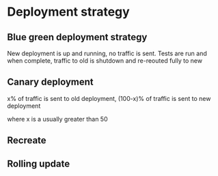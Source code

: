 # Deployment strategy

## Blue green deployment strategy

New deployment is up and running, no traffic is sent.
Tests are run and when complete, traffic to old is shutdown and re-reouted fully to new

## Canary deployment

x% of traffic is sent to old deployment, (100-x)% of traffic is sent to new deployment 

where x is a usually greater than 50


## Recreate

## Rolling update